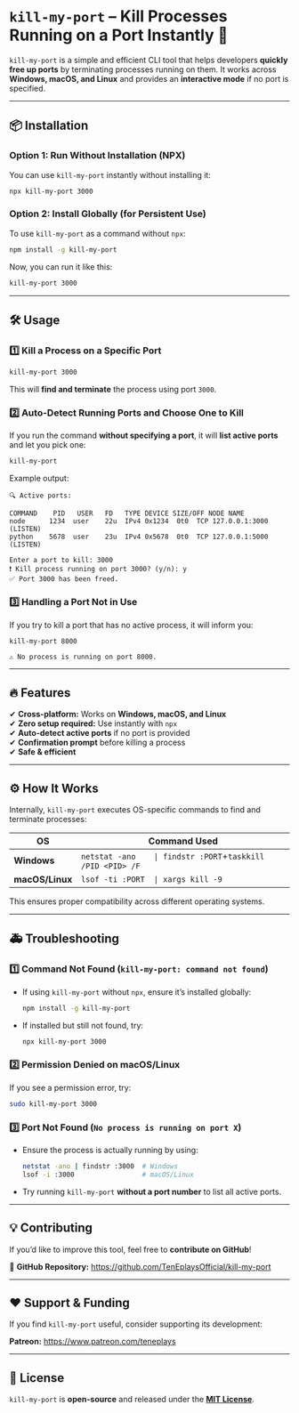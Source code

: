 # `kill-my-port` – Kill Processes Running on a Port Instantly 🚀

`kill-my-port` is a simple and efficient CLI tool that helps developers **quickly free up ports** by terminating processes running on them. It works across **Windows, macOS, and Linux** and provides an **interactive mode** if no port is specified.

---

## 📦 Installation

### **Option 1: Run Without Installation (NPX)**

You can use `kill-my-port` instantly without installing it:

```sh
npx kill-my-port 3000
```

### **Option 2: Install Globally (for Persistent Use)**

To use `kill-my-port` as a command without `npx`:

```sh
npm install -g kill-my-port
```

Now, you can run it like this:

```sh
kill-my-port 3000
```

---

## 🛠️ Usage

### **1️⃣ Kill a Process on a Specific Port**

```sh
kill-my-port 3000
```

This will **find and terminate** the process using port `3000`.

### **2️⃣ Auto-Detect Running Ports and Choose One to Kill**

If you run the command **without specifying a port**, it will **list active ports** and let you pick one:

```sh
kill-my-port
```

Example output:

```
🔍 Active ports:

COMMAND    PID   USER   FD   TYPE DEVICE SIZE/OFF NODE NAME
node      1234  user    22u  IPv4 0x1234  0t0  TCP 127.0.0.1:3000 (LISTEN)
python    5678  user    23u  IPv4 0x5678  0t0  TCP 127.0.0.1:5000 (LISTEN)

Enter a port to kill: 3000
❗ Kill process running on port 3000? (y/n): y
✅ Port 3000 has been freed.
```

### **3️⃣ Handling a Port Not in Use**

If you try to kill a port that has no active process, it will inform you:

```sh
kill-my-port 8000
```

```
⚠️ No process is running on port 8000.
```

---

## 🔥 Features

✔ **Cross-platform:** Works on **Windows, macOS, and Linux**  
✔ **Zero setup required:** Use instantly with `npx`  
✔ **Auto-detect active ports** if no port is provided  
✔ **Confirmation prompt** before killing a process  
✔ **Safe & efficient**

---

## ⚙️ How It Works

Internally, `kill-my-port` executes OS-specific commands to find and terminate processes:

| **OS**          | **Command Used**                                            |
| --------------- | ----------------------------------------------------------- |
| **Windows**     | `netstat -ano    \| findstr :PORT`+`taskkill /PID <PID> /F` |
| **macOS/Linux** | `lsof -ti :PORT  \| xargs kill -9`                          |

This ensures proper compatibility across different operating systems.

---

## 🚑 Troubleshooting

### **1️⃣ Command Not Found (`kill-my-port: command not found`)**

- If using `kill-my-port` without `npx`, ensure it’s installed globally:
  ```sh
  npm install -g kill-my-port
  ```
- If installed but still not found, try:
  ```sh
  npx kill-my-port 3000
  ```

### **2️⃣ Permission Denied on macOS/Linux**

If you see a permission error, try:

```sh
sudo kill-my-port 3000
```

### **3️⃣ Port Not Found (`No process is running on port X`)**

- Ensure the process is actually running by using:
  ```sh
  netstat -ano | findstr :3000  # Windows
  lsof -i :3000                 # macOS/Linux
  ```
- Try running `kill-my-port` **without a port number** to list all active ports.

---

## 💡 Contributing

If you’d like to improve this tool, feel free to **contribute on GitHub**!

🔗 **GitHub Repository:** https://github.com/TenEplaysOfficial/kill-my-port

---

## ❤️ Support & Funding

If you find `kill-my-port` useful, consider supporting its development:

**Patreon:** https://www.patreon.com/teneplays

---

## 📜 License

`kill-my-port` is **open-source** and released under the **[MIT License](LICENSE)**.
